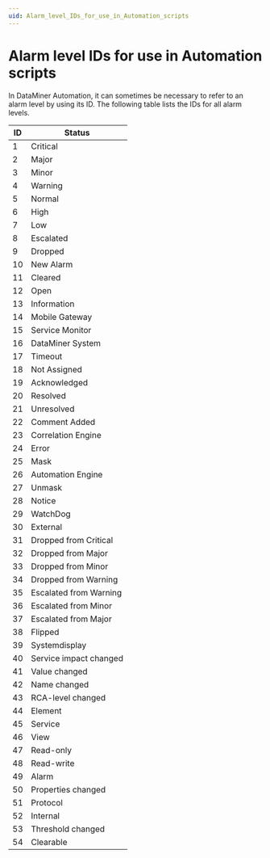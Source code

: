 ```yaml
---
uid: Alarm_level_IDs_for_use_in_Automation_scripts
---
```


# Alarm level IDs for use in Automation scripts

In DataMiner Automation, it can sometimes be necessary to refer to an alarm level by using its ID. The following table lists the IDs for all alarm levels.

| ID  | Status                 |
|-----|------------------------|
| 1   | Critical               |
| 2   | Major                  |
| 3   | Minor                  |
| 4   | Warning                |
| 5   | Normal                 |
| 6   | High                   |
| 7   | Low                    |
| 8   | Escalated              |
| 9   | Dropped                |
| 10  | New Alarm              |
| 11  | Cleared                |
| 12  | Open                   |
| 13  | Information            |
| 14  | Mobile Gateway         |
| 15  | Service Monitor        |
| 16  | DataMiner System       |
| 17  | Timeout                |
| 18  | Not Assigned           |
| 19  | Acknowledged           |
| 20  | Resolved               |
| 21  | Unresolved             |
| 22  | Comment Added          |
| 23  | Correlation Engine     |
| 24  | Error                  |
| 25  | Mask                   |
| 26  | Automation Engine      |
| 27  | Unmask                 |
| 28  | Notice                 |
| 29  | WatchDog               |
| 30  | External               |
| 31  | Dropped from Critical  |
| 32  | Dropped from Major     |
| 33  | Dropped from Minor     |
| 34  | Dropped from Warning   |
| 35  | Escalated from Warning |
| 36  | Escalated from Minor   |
| 37  | Escalated from Major   |
| 38  | Flipped                |
| 39  | Systemdisplay          |
| 40  | Service impact changed |
| 41  | Value changed          |
| 42  | Name changed           |
| 43  | RCA-level changed      |
| 44  | Element                |
| 45  | Service                |
| 46  | View                   |
| 47  | Read-only              |
| 48  | Read-write             |
| 49  | Alarm                  |
| 50  | Properties changed     |
| 51  | Protocol               |
| 52  | Internal               |
| 53  | Threshold changed      |
| 54  | Clearable              |
